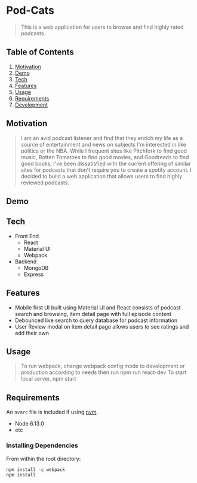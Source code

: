 # Pod-Cats

> This is a web application for users to browse and find highly rated podcasts. 

## Table of Contents
1. [Motivation](#Demo)
1. [Demo](#Demo)
1. [Tech](#Tech)
1. [Features](#Features)
1. [Usage](#Usage)
1. [Requirements](#requirements)
1. [Development](#development)

## Motivation
> I am an avid podcast listener and find that they enrich my life as a source of entertainment and news on subjects I'm interested in like politics or the NBA. While I frequent sites like Pitchfork to find good music, Rotten Tomatoes to find good movies, and Goodreads to find good books, I've been dissatisfied with the current offering of similar sites for podcasts that don't require you to create a spotify account. I decided to build a web application that allows users to find highly reviewed podcasts. 
## Demo

## Tech
* Front End
  * React
  * Material UI
  * Webpack
* Backend
  * MongoDB
  * Express

## Features
* Mobile first UI built using Material UI and React consists of podcast search and browsing, item detail page with full episode content
* Debounced live search to query database for podcast information
* User Review modal on item detail page allows users to see ratings and add their own 

## Usage

> To run webpack, change webpack config mode to development or production according to needs then run
  npm run react-dev
> To start local server, npm start

## Requirements

An `nvmrc` file is included if using [nvm](https://github.com/creationix/nvm).

- Node 6.13.0
- etc

### Installing Dependencies

From within the root directory:

```sh
npm install -g webpack
npm install
```

